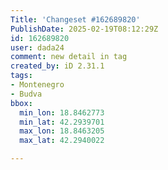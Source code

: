 ```yaml
---
Title: 'Changeset #162689820'
PublishDate: 2025-02-19T08:12:29Z
id: 162689820
user: dada24
comment: new detail in tag
created_by: iD 2.31.1
tags:
- Montenegro
- Budva
bbox:
  min_lon: 18.8462773
  min_lat: 42.2939701
  max_lon: 18.8463205
  max_lat: 42.2940022

---
```

